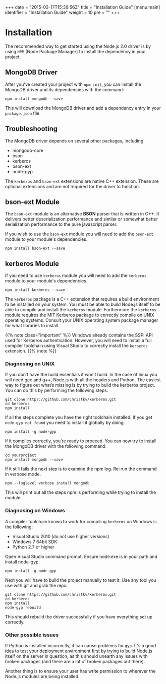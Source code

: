 +++
date = "2015-03-17T15:36:56Z"
title = "Installation Guide"
[menu.main]
  identifier = "Installation Guide"
  weight = 10
  pre = "<i class='fa fa-puzzle-piece'></i>"
+++

# Installation

The recommended way to get started using the Node.js 2.0 driver is by using `NPM` (Node Package Manager) to install the dependency in your project.

## MongoDB Driver

After you've created your project with ``npm init``, you can install the MongoDB driver and its dependencies with the command:

```
npm install mongodb --save
```

This will download the MongoDB driver and add a dependency entry in your `package.json` file.

## Troubleshooting

The MongoDB driver depends on several other packages, including:

* mongodb-core
* bson
* kerberos
* bson-ext
* node-gyp

The `kerberos` and `bson-ext` extensions are native C++ extension. These are optional extensions and are not required for the driver to function.

## bson-ext Module

The `bson-ext` module is an alternative **BSON** parser that is written in C++. It delivers better deserialization performance and similar or somewhat better serialization performance to the pure javascript parser.

If you wish to use the `bson-ext` module you will need to add the `bson-ext` module to your module's dependencies.

```
npm install bson-ext --save
```

## kerberos Module

If you need to use `kerberos` module you will need to add the `kerberos` module to your module's dependencies.

```
npm install kerberos --save
```

The `kerberos` package is a C++ extension that requires a build environment to be installed on your system. You must be able to build Node.js itself to be able to compile and install the `kerberos` module. Furthermore the `kerberos` module requires the MIT Kerberos package to correctly compile on UNIX operating systems. Consult your UNIX operating system package manager for what libraries to install.

{{% note class="important" %}}
Windows already contains the SSPI API used for Kerberos authentication. However, you will need to install a full compiler toolchain
using Visual Studio to correctly install the `kerberos` extension.
{{% /note %}}

### Diagnosing on UNIX

If you don’t have the build essentials it won’t build. In the case of linux you will need gcc and g++, Node.js with all the headers and Python. The easiest way to figure out what’s missing is by trying to build the kerberos project. You can do this by performing the following steps.

```
git clone https://github.com/christkv/kerberos.git
cd kerberos
npm install
```

If all the steps complete you have the right toolchain installed. If you get `node-gyp not found` you need to install it globally by doing:

```
npm install -g node-gyp
```

If it compiles correctly, you're ready to proceed. You can now try to install the MongoDB driver with the following command:

```
cd yourproject
npm install mongodb --save
```

If it still fails the next step is to examine the npm log. Re-run the command in verbose mode.

```
npm --loglevel verbose install mongodb
```

This will print out all the steps npm is performing while trying to install the module.

### Diagnosing on Windows

A compiler toolchain known to work for compiling `kerberos` on Windows is the following:

* Visual Studio 2010 (do not use higher versions)
* Windows 7 64bit SDK
* Python 2.7 or higher

Open Visual Studio command prompt. Ensure node.exe is in your path and install node-gyp.

```
npm install -g node-gyp
```

Next you will have to build the project manually to test it. Use any tool you use with git and grab the repo.

```
git clone https://github.com/christkv/kerberos.git
cd kerberos
npm install
node-gyp rebuild
```

This should rebuild the driver successfully if you have everything set up correctly.

### Other possible issues

If Python is installed incorrectly, it can cause problems for `gyp`. It's a good idea to test your
deployment environment first by trying to build Node.js itself on the server in question, as this should unearth
any issues with broken packages (and there are a lot of broken packages out there).

Another thing is to ensure your user has write permission to wherever the Node.js modules are being installed.
